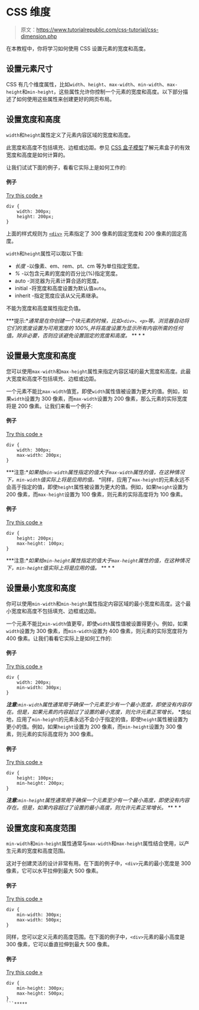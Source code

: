 # CSS 维度

> 原文：<https://www.tutorialrepublic.com/css-tutorial/css-dimension.php>

在本教程中，你将学习如何使用 CSS 设置元素的宽度和高度。

## 设置元素尺寸

CSS 有几个维度属性，比如`width`、`height`、`max-width`、`min-width`、`max-height`和`min-height`，这些属性允许你控制一个元素的宽度和高度。以下部分描述了如何使用这些属性来创建更好的网页布局。

## 设置宽度和高度

`width`和`height`属性定义了元素内容区域的宽度和高度。

此宽度和高度不包括填充、边框或边距。参见 [CSS 盒子模型](css-box-model.php)了解元素盒子的有效宽度和高度是如何计算的。

让我们试试下面的例子，看看它实际上是如何工作的:

#### 例子

[Try this code »](../codelab.php?topic=css&file=set-width-and-height-of-an-element "Try this code using online Editor")

```
div {
    width: 300px;
    height: 200px;
}
```

上面的样式规则为 [`<div>`](../html-reference/html-div-tag.php) 元素指定了 300 像素的固定宽度和 200 像素的固定高度。

`width`和`height`属性可以取以下值:

*   *长度* -以像素、em、rem、pt、cm 等为单位指定宽度。
*   *%* -以包含元素的宽度的百分比(%)指定宽度。
*   auto -浏览器为元素计算合适的宽度。
*   initial -将宽度和高度设置为默认值`auto`。
*   inherit -指定宽度应该从父元素继承。

不能为宽度和高度属性指定负值。

 ***提示:**通常是在你创建一个块元素的时候，比如`<div>`、`<p>`等。浏览器自动将它们的宽度设置为可用宽度的 100%,并将高度设置为显示所有内容所需的任何值。除非必要，否则应该避免设置固定的宽度和高度。*  ** * *

## 设置最大宽度和高度

您可以使用`max-width`和`max-height`属性来指定内容区域的最大宽度和高度。此最大宽度和高度不包括填充、边框或边距。

一个元素不能比`max-width`值宽，即使`width`属性值被设置为更大的值。例如，如果`width`设置为 300 像素，而`max-width`设置为 200 像素，那么元素的实际宽度将是 200 像素。让我们来看一个例子:

#### 例子

[Try this code »](../codelab.php?topic=css&file=set-maximum-width-of-an-element "Try this code using online Editor")

```
div {
    width: 300px;
    max-width: 200px;
}
```

 ***注意:**如果给`min-width`属性指定的值大于`max-width`属性的值，在这种情况下，`min-width`值实际上将是应用的值。*  *同样，应用了`max-height`的元素永远不会高于指定的值，即使`height`属性被设置为更大的值。例如，如果`height`设置为 200 像素，而`max-height`设置为 100 像素，则元素的实际高度将为 100 像素。

#### 例子

[Try this code »](../codelab.php?topic=css&file=set-maximum-height-of-an-element "Try this code using online Editor")

```
div {
    height: 200px;
    max-height: 100px;
}
```

 ***注意:**如果给`min-height`属性指定的值大于`max-height`属性的值，在这种情况下，`min-height`值实际上将是应用的值。*  ** * *

## 设置最小宽度和高度

你可以使用`min-width`和`min-height`属性指定内容区域的最小宽度和高度。这个最小宽度和高度不包括填充、边框或边距。

一个元素不能比`min-width`值更窄，即使`width`属性值被设置得更小。例如，如果`width`设置为 300 像素，而`min-width`设置为 400 像素，则元素的实际宽度将为 400 像素。让我们看看它实际上是如何工作的:

#### 例子

[Try this code »](../codelab.php?topic=css&file=set-minimum-width-of-an-element "Try this code using online Editor")

```
div {
    width: 200px;
    min-width: 300px;
}
```

 ***注意:**`min-width`属性通常用于确保一个元素至少有一个最小宽度，即使没有内容存在。但是，如果元素的内容超过了设置的最小宽度，则允许元素正常增长。*  *类似地，应用了`min-height`的元素永远不会小于指定的值，即使`height`属性被设置为更小的值。例如，如果`height`设置为 200 像素，而`min-height`设置为 300 像素，则元素的实际高度将为 300 像素。

#### 例子

[Try this code »](../codelab.php?topic=css&file=set-minimum-height-of-an-element "Try this code using online Editor")

```
div {
    height: 100px;
    min-height: 200px;
}
```

 ***注意:**`min-height`属性通常用于确保一个元素至少有一个最小高度，即使没有内容存在。但是，如果内容超过了设置的最小高度，则允许元素正常增长。*  ** * *

## 设置宽度和高度范围

`min-width`和`min-height`属性通常与`max-width`和`max-height`属性结合使用，以产生元素的宽度和高度范围。

这对于创建灵活的设计非常有用。在下面的例子中，`<div>`元素的最小宽度是 300 像素，它可以水平拉伸到最大 500 像素。

#### 例子

[Try this code »](../codelab.php?topic=css&file=set-width-range-for-an-element "Try this code using online Editor")

```
div {
    min-width: 300px;
    max-width: 500px;
}
```

同样，您可以定义元素的高度范围。在下面的例子中，`<div>`元素的最小高度是 300 像素，它可以垂直拉伸到最大 500 像素。

#### 例子

[Try this code »](../codelab.php?topic=css&file=set-height-range-for-an-element "Try this code using online Editor")

```
div {
    min-height: 300px;
    max-height: 500px;
}
```*****